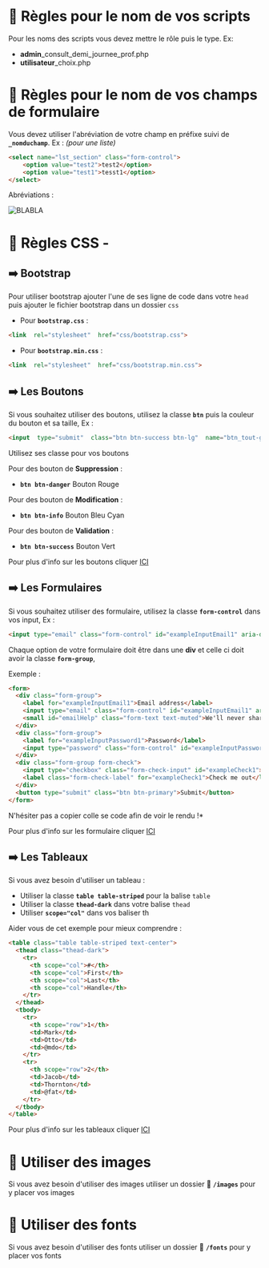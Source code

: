# 📜 Règles pour le nom de vos scripts

Pour les noms des scripts vous devez mettre le rôle puis le type.
Ex: 

- **admin**_consult_demi_journee_prof.php
- **utilisateur**_choix.php

# 📜 Règles pour le nom de vos champs de formulaire

Vous devez utiliser l'abréviation de votre champ en préfixe suivi de **```_nomduchamp```**.
Ex :  *(pour une liste)*

````html
<select name="lst_section" class="form-control">
    <option value="test2">test2</option>
    <option value="test1">tesst1</option>
</select>
````

Abréviations :

![BLABLA](https://zupimages.net/up/19/13/xdk5.png)


# 📜 Règles CSS -

## ➡️ Bootstrap

Pour utiliser bootstrap ajouter l'une de ses ligne de code dans votre ```head``` puis ajouter le fichier bootstrap dans un dossier ```css```

- Pour **```bootstrap.css```** :
```html
<link  rel="stylesheet"  href="css/bootstrap.css">
```

- Pour **```bootstrap.min.css```** :
```html
<link  rel="stylesheet"  href="css/bootstrap.min.css">
```

## ➡️ Les Boutons 

Si vous souhaitez utiliser des boutons, utilisez la classe  **```btn```** puis la couleur du bouton et sa taille,
Ex :

```html
<input  type="submit"  class="btn btn-success btn-lg"  name="btn_tout-generer"  value="Tout générer">
```

Utilisez ses classe pour vos boutons

Pour des bouton de **Suppression** :

- **```btn btn-danger```** Bouton Rouge

Pour des bouton de **Modification**  :

- **```btn btn-info```** Bouton Bleu Cyan

Pour des bouton de **Validation**  :

- **```btn btn-success```** Bouton Vert


Pour plus d'info sur les boutons cliquer [ICI](https://getbootstrap.com/docs/4.3/components/buttons/)

## ➡️ Les Formulaires

Si vous souhaitez utiliser des formulaire, utilisez la classe  **```form-control```** dans vos input,
Ex :

```html
<input type="email" class="form-control" id="exampleInputEmail1" aria-describedby="emailHelp" placeholder="Enter email">
```

Chaque option de votre formulaire doit être dans une **div**  et celle ci doit avoir la classe **```form-group```**,

Exemple :

```html
<form>
  <div class="form-group">
    <label for="exampleInputEmail1">Email address</label>
    <input type="email" class="form-control" id="exampleInputEmail1" aria-describedby="emailHelp" placeholder="Enter email">
    <small id="emailHelp" class="form-text text-muted">We'll never share your email with anyone else.</small>
  </div>
  <div class="form-group">
    <label for="exampleInputPassword1">Password</label>
    <input type="password" class="form-control" id="exampleInputPassword1" placeholder="Password">
  </div>
  <div class="form-group form-check">
    <input type="checkbox" class="form-check-input" id="exampleCheck1">
    <label class="form-check-label" for="exampleCheck1">Check me out</label>
  </div>
  <button type="submit" class="btn btn-primary">Submit</button>
</form>
```
N'hésiter pas a copier colle se code afin de voir le rendu !*

Pour plus d'info sur les formulaire cliquer [ICI]([https://getbootstrap.com/docs/4.3/components/forms/](https://getbootstrap.com/docs/4.3/components/forms/))

## ➡️ Les Tableaux

Si vous avez besoin d'utiliser un tableau :

- Utiliser la classe **```table table-striped```**  pour la balise ```table```
- Utiliser la classe **```thead-dark```** dans votre balise ```thead```
- Utiliser **```scope="col"```** dans vos baliser th

Aider vous de cet exemple pour mieux comprendre :

```html
<table class="table table-striped text-center">
  <thead class="thead-dark">
    <tr>
      <th scope="col">#</th>
      <th scope="col">First</th>
      <th scope="col">Last</th>
      <th scope="col">Handle</th>
    </tr>
  </thead>
  <tbody>
    <tr>
      <th scope="row">1</th>
      <td>Mark</td>
      <td>Otto</td>
      <td>@mdo</td>
    </tr>
    <tr>
      <th scope="row">2</th>
      <td>Jacob</td>
      <td>Thornton</td>
      <td>@fat</td>
    </tr>
  </tbody>
</table>
```

Pour plus d'info sur les tableaux cliquer [ICI](https://getbootstrap.com/docs/4.3/content/tables/)

# 📜 Utiliser des images 

Si vous avez besoin d'utiliser des images utiliser un dossier 📁 **```/images```** pour y placer vos images

# 📜 Utiliser des fonts

Si vous avez besoin d'utiliser des fonts utiliser un dossier 📁 **```/fonts```** pour y placer vos fonts

